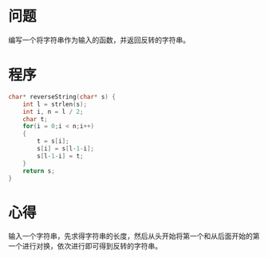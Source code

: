 # 问题
编写一个将字符串作为输入的函数，并返回反转的字符串。

# 程序
```C
char* reverseString(char* s) {
    int l = strlen(s);
    int i, n = l / 2;
    char t;
    for(i = 0;i < n;i++)
    {
        t = s[i];
        s[i] = s[l-1-i];
        s[l-1-i] = t;
    }
    return s;
}
```
# 心得
输入一个字符串，先求得字符串的长度，然后从头开始将第一个和从后面开始的第一个进行对换，依次进行即可得到反转的字符串。